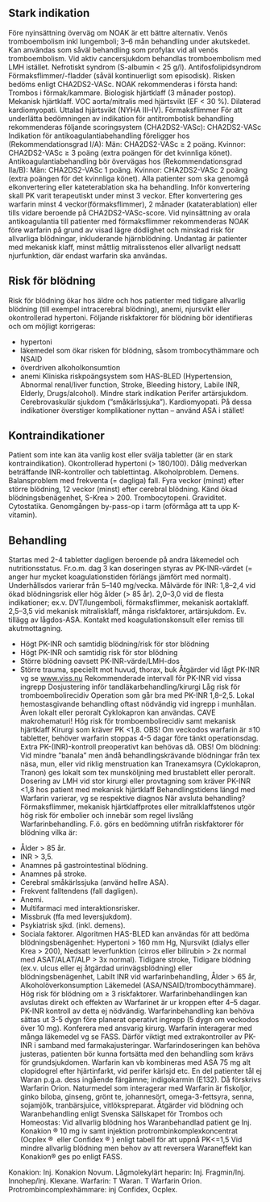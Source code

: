 ## Stark indikation

Före nyinsättning överväg om NOAK är ett bättre alternativ.
Venös tromboembolism inkl lungemboli; 3–6 mån behandling under akutskedet. Kan användas som såväl behandling som profylax vid all venös tromboembolism. Vid aktiv cancersjukdom behandlas tromboembolism med LMH istället.
Nefrotiskt syndrom (S-albumin < 25 g/l).
Antifosfolipidsyndrom
Förmaksflimmer/-fladder (såväl kontinuerligt som episodisk). Risken bedöms enligt CHA2DS2-VASc. NOAK rekommenderas i första hand:
Trombos i förmak/kammare. Biologisk hjärtklaff (3 månader postop).
Mekanisk hjärtklaff. VOC aorta/mitralis med hjärtsvikt (EF < 30 %).
Dilaterad kardiomyopati. Uttalad hjärtsvikt (NYHA III–IV).
Förmaksflimmer
För att underlätta bedömningen av indikation för antitrombotisk behandling rekommenderas följande scoringsystem (CHA2DS2-VASc): CHA2DS2-VASc
Indikation för antikoagulantiabehandling föreligger hos (Rekommendationsgrad I/A): Män: CHA2DS2-VASc ≥ 2 poäng. Kvinnor: CHA2DS2-VASc ≥ 3 poäng (extra poängen för det kvinnliga könet).
Antikoagulantiabehandling bör övervägas hos (Rekommendationsgrad IIa/B): Män: CHA2DS2-VASc 1 poäng. Kvinnor: CHA2DS2-VASc 2 poäng (extra poängen för det kvinnliga könet).
Alla patienter som ska genomgå elkonvertering eller kateterablation ska ha behandling. Inför konvertering skall PK varit terapeutiskt under minst 3 veckor. Efter konvertering ges warfarin minst 4 veckor(förmaksflimmer), 2 månader (kataterablation) eller tills vidare beroende på CHA2DS2-VASc-score.
Vid nyinsättning av orala antikoagulantia till patienter med förmaksflimmer rekommenderas NOAK före warfarin på grund av visad lägre dödlighet och minskad risk för allvarliga blödningar, inkluderande hjärnblödning. Undantag är patienter med mekanisk klaff, minst måttlig mitralisstenos eller allvarligt nedsatt njurfunktion, där endast warfarin ska användas.

## Risk för blödning

Risk för blödning ökar hos äldre och hos patienter med tidigare allvarlig blödning (till exempel intracerebral blödning), anemi, njursvikt eller okontrollerad hypertoni. Följande riskfaktorer för blödning bör identifieras och om möjligt korrigeras:
- hypertoni
- läkemedel som ökar risken för blödning, såsom trombocythämmare och NSAID
- överdriven alkoholkonsumtion
- anemi
Kliniska riskpoängsystem som HAS-BLED (Hypertension, Abnormal renal/liver function, Stroke, Bleeding history, Labile INR, Elderly, Drugs/alcohol).
Mindre stark indikation
Perifer artärsjukdom. Cerebrovaskulär sjukdom (”småkärlssjuka”). Kardiomyopati. På dessa indikationer överstiger komplikationer nyttan – använd ASA i stället! 

## Kontraindikationer

Patient som inte kan äta vanlig kost eller svälja tabletter (är en stark kontraindikation). Okontrollerad hypertoni (> 180/100). Dålig medverkan beträffande INR-kontroller och tablettintag. Alkoholproblem. Demens. Balansproblem med frekventa (= dagliga) fall. Fyra veckor (minst) efter större blödning, 12 veckor (minst) efter cerebral blödning. Känd ökad blödningsbenägenhet, S-Krea > 200. Trombocytopeni. Graviditet. Cytostatika. Genomgången by-pass-op i tarm (oförmåga att ta upp K-vitamin).

## Behandling

Startas med 2-4 tabletter dagligen beroende på andra läkemedel och nutritionsstatus.
Fr.o.m. dag 3 kan doseringen styras av PK-INR-värdet (= anger hur mycket koagulationstiden förlängs jämfört med normalt). Underhållsdos varierar från 5–140 mg/vecka.
Målvärde för INR:
1,8–2,4 vid ökad blödningsrisk eller hög ålder (> 85 år).
2,0–3,0 vid de flesta indikationer; ex.v. DVT/lungemboli, förmaksflimmer, mekanisk aortaklaff.
2,5–3,5 vid mekanisk mitralisklaff, många riskfaktorer, artärsjukdom. Ev. tillägg av lågdos-ASA.
Kontakt med koagulationskonsult eller remiss till akutmottagning.
- Högt PK-INR och samtidig blödning/risk för stor blödning
- Högt PK-INR och samtidig risk för stor blödning
- Större blödning oavsett PK-INR-värde/LMH-dos
- Större trauma, speciellt mot huvud, thorax, buk
Åtgärder vid lågt PK-INR vg se www.viss.nu
Rekommenderade intervall för PK-INR vid vissa ingrepp
Dosjustering inför tandläkarbehandling/kirurgi
Låg risk för tromboembolirecidiv
Operation som går bra med PK-INR 1,8–2,5.
Lokal hemostasgivande behandling oftast nödvändig vid ingrepp i munhålan. Även lokalt eller peroralt Cyklokapron kan användas. CAVE makrohematuri!
Hög risk för tromboembolirecidiv samt mekanisk hjärtklaff
Kirurgi som kräver PK <1,8. OBS! Om veckodos warfarin är ≤10 tabletter, behöver warfarin stoppas 4-5 dagar före tänkt operationsdag. Extra PK-(INR)-kontroll preoperativt kan behövas då.
OBS! Om blödning: Vid mindre ”banala” men ändå behandlingskrävande blödningar från tex näsa, mun, eller vid riklig menstruation kan Tranexamsyra (Cyklokapron, Tranon) ges lokalt som tex munsköljning med brustablett eller peroralt.
Dosering av LMH vid stor kirurgi eller provtagning som kräver PK-INR <1,8 hos patient med mekanisk hjärtklaff
Behandlingstidens längd med Warfarin varierar, vg se respektive diagnos
När avsluta behandling? Förmaksflimmer, mekanisk hjärtklaffprotes eller mitralklaffstenos utgör hög risk för embolier och innebär som regel livslång Warfarinbehandling. F.ö. görs en bedömning utifrån riskfaktorer för blödning vilka är:
* Ålder > 85 år.
* INR > 3,5.
* Anamnes på gastrointestinal blödning.
* Anamnes på stroke.
* Cerebral småkärlssjuka (använd hellre ASA).
* Frekvent falltendens (fall dagligen).
* Anemi.
* Multifarmaci med interaktionsrisker.
* Missbruk (ffa med leversjukdom).
* Psykiatrisk sjkd. (inkl. demens).
* Sociala faktorer.
Algoritmen HAS-BLED kan användas för att bedöma blödningsbenägenhet:
Hypertoni > 160 mm Hg, Njursvikt (dialys eller Krea > 200), Nedsatt leverfunktion (cirros eller bilirubin > 2x normal med ASAT/ALAT/ALP > 3x normal). Tidigare stroke, Tidigare blödning (ex.v. ulcus eller ej åtgärdad urinvägsblödning) eller blödningsbenägenhet, Labilt INR vid warfarinbehandling, Ålder > 65 år, Alkoholöverkonsumption Läkemedel (ASA/NSAID/trombocythämmare). Hög risk för blödning om ≥ 3 riskfaktorer.
Warfarinbehandlingen kan avslutas direkt och effekten av Warfarinet är ur kroppen efter 4–5 dagar. PK-INR kontroll av detta ej nödvändig.
Warfarinbehandling kan behöva sättas ut 3-5 dygn före planerat operativt ingrepp (5 dygn om veckodos över 10 mg). Konferera med ansvarig kirurg.
Warfarin interagerar med många läkemedel vg se FASS. Därför viktigt med extrakontroller av PK-INR i samband med farmakajusteringar. Warfarindoseringen kan behöva justeras, patienten bör kunna fortsätta med den behandling som krävs för grundsjukdomen. Warfarin kan vb kombineras med ASA 75 mg alt clopidogrel efter hjärtinfarkt, vid perifer kärlsjd etc.
En del patienter tål ej Waran p.g.a. dess ingående färgämne; indigokarmin (E132). Då förskrivs Warfarin Orion.
Naturmedel som interagerar med Warfarin är fiskoljor, ginko biloba, ginseng, grönt te, johannesört, omega-3-fettsyra, senna, sojamjölk, tranbärsjuice, vitlökspreparat.
Åtgärder vid blödning och Waranbehandling enligt Svenska Sällskapet för Trombos och Homeostas:
Vid allvarlig blödning hos Waranbehandlad patient ge
Inj. Konakion ® 10 mg iv samt injektion protrombinkomplexkoncentrat (Ocplex ®  eller Confidex ® ) enligt tabell för att uppnå PK<=1,5
Vid mindre allvarlig blödning men behov av att reversera Waraneffekt kan Konakion® ges po enligt FASS.


Konakion: Inj. Konakion Novum.
Lågmolekylärt heparin: Inj. Fragmin/Inj. Innohep/Inj. Klexane.
Warfarin: T Waran. T Warfarin Orion.
Protrombincomplexhämmare: inj Confidex, Ocplex.

